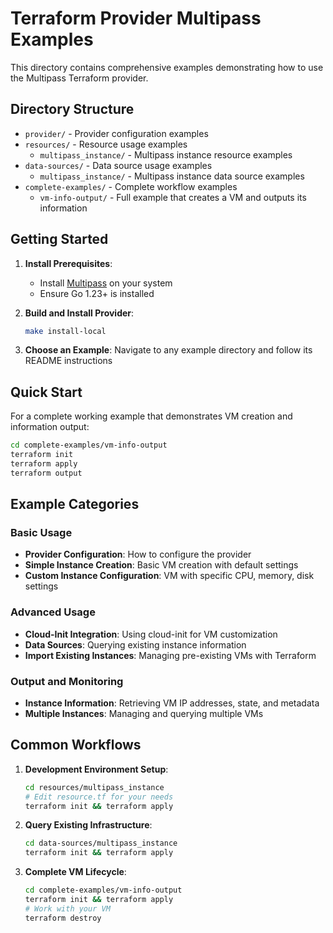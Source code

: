 # Terraform Provider Multipass Examples

This directory contains comprehensive examples demonstrating how to use the Multipass Terraform provider.

## Directory Structure

- `provider/` - Provider configuration examples
- `resources/` - Resource usage examples
  - `multipass_instance/` - Multipass instance resource examples
- `data-sources/` - Data source usage examples  
  - `multipass_instance/` - Multipass instance data source examples
- `complete-examples/` - Complete workflow examples
  - `vm-info-output/` - Full example that creates a VM and outputs its information

## Getting Started

1. **Install Prerequisites**:
   - Install [Multipass](https://multipass.run/) on your system
   - Ensure Go 1.23+ is installed

2. **Build and Install Provider**:
   ```bash
   make install-local
   ```

3. **Choose an Example**:
   Navigate to any example directory and follow its README instructions

## Quick Start

For a complete working example that demonstrates VM creation and information output:

```bash
cd complete-examples/vm-info-output
terraform init
terraform apply
terraform output
```

## Example Categories

### Basic Usage
- **Provider Configuration**: How to configure the provider
- **Simple Instance Creation**: Basic VM creation with default settings
- **Custom Instance Configuration**: VM with specific CPU, memory, disk settings

### Advanced Usage
- **Cloud-Init Integration**: Using cloud-init for VM customization
- **Data Sources**: Querying existing instance information
- **Import Existing Instances**: Managing pre-existing VMs with Terraform

### Output and Monitoring
- **Instance Information**: Retrieving VM IP addresses, state, and metadata
- **Multiple Instances**: Managing and querying multiple VMs

## Common Workflows

1. **Development Environment Setup**:
   ```bash
   cd resources/multipass_instance
   # Edit resource.tf for your needs
   terraform init && terraform apply
   ```

2. **Query Existing Infrastructure**:
   ```bash
   cd data-sources/multipass_instance
   terraform init && terraform apply
   ```

3. **Complete VM Lifecycle**:
   ```bash
   cd complete-examples/vm-info-output
   terraform init && terraform apply
   # Work with your VM
   terraform destroy
   ```